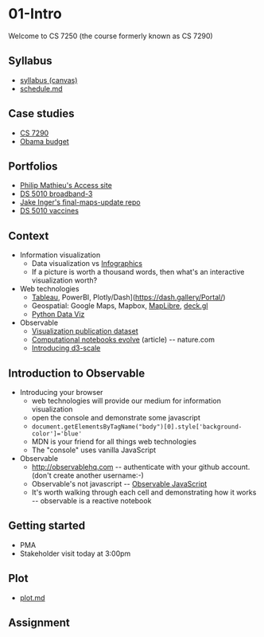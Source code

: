 
# 01-Intro

Welcome to CS 7250 (the course formerly known as CS 7290)

## Syllabus

* [syllabus (canvas)](https://northeastern.instructure.com/courses/156958)
* [schedule.md](schedule.md)

## Case studies

* [CS 7290](https://pbogden.github.io/cs7290)
* [Obama budget](https://archive.nytimes.com/www.nytimes.com/interactive/2012/02/13/us/politics/2013-budget-proposal-graphic.html)

## Portfolios

* [Philip Mathieu's Access site](https://philipmathieu.github.io/access/)
* [DS 5010 broadband-3](https://ds5010.github.io/broadband-3/)
* [Jake Inger's final-maps-update repo](https://github.com/jinger12/final-maps-update)
* [DS 5010 vaccines](https://ds5010.github.io/vaccines/)

## Context

* Information visualization
  * Data visualization vs [Infographics](https://en.wikipedia.org/wiki/Infographic)
  * If a picture is worth a thousand words, then what's an interactive visualization worth?
* Web technologies
  * [Tableau](https://www.tableau.com/products/public), PowerBI, Plotly/Dash](https://dash.gallery/Portal/)
  * Geospatial: Google Maps, Mapbox, [MapLibre](https://maplibre.org/), [deck.gl](https://deck.gl/)
  * [Python Data Viz](https://www.anaconda.com/blog/python-data-visualization-2018-why-so-many-libraries)
* Observable
  * [Visualization publication dataset](https://observablehq.com/@observablehq/vispubdata)
  * [Computational notebooks evolve](https://www.nature.com/articles/d41586-021-01174-w) (article) -- nature.com
  * [Introducing d3-scale](https://medium.com/@mbostock/introducing-d3-scale-61980c51545f)

## Introduction to Observable

* Introducing your browser
  * web technologies will provide our medium for information visualization
  * open the console and demonstrate some javascript
  * `document.getElementsByTagName("body")[0].style['background-color']='blue'`
  * MDN is your friend for all things web technologies
  * The "console" uses vanilla JavaScript
* Observable
  * http://observablehq.com -- authenticate with your github account. (don't create another username:-)
  * Observable's not javascript -- [Observable JavaScript](https://observablehq.com/@observablehq/observable-javascript)
  * It's worth walking through each cell and demonstrating how it works -- observable is a reactive notebook

## Getting started

* PMA
* Stakeholder visit today at 3:00pm

## Plot

* [plot.md](plot.md)

## Assignment
